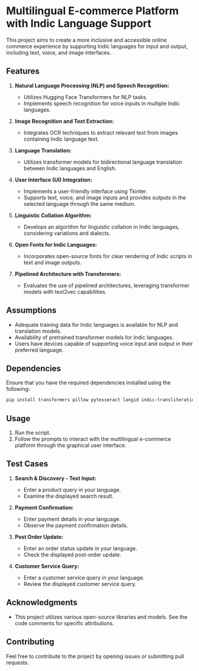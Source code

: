 # Multilingual E-commerce Platform with Indic Language Support

This project aims to create a more inclusive and accessible online commerce experience by supporting Indic languages for input and output, including text, voice, and image interfaces.

## Features

1. **Natural Language Processing (NLP) and Speech Recognition:**
   - Utilizes Hugging Face Transformers for NLP tasks.
   - Implements speech recognition for voice inputs in multiple Indic languages.

2. **Image Recognition and Text Extraction:**
   - Integrates OCR techniques to extract relevant text from images containing Indic language text.

3. **Language Translation:**
   - Utilizes transformer models for bidirectional language translation between Indic languages and English.

4. **User Interface (UI) Integration:**
   - Implements a user-friendly interface using Tkinter.
   - Supports text, voice, and image inputs and provides outputs in the selected language through the same medium.

5. **Linguistic Collation Algorithm:**
   - Develops an algorithm for linguistic collation in Indic languages, considering variations and dialects.

6. **Open Fonts for Indic Languages:**
   - Incorporates open-source fonts for clear rendering of Indic scripts in text and image outputs.

7. **Pipelined Architecture with Transformers:**
   - Evaluates the use of pipelined architectures, leveraging transformer models with text2vec capabilities.

## Assumptions

- Adequate training data for Indic languages is available for NLP and translation models.
- Availability of pretrained transformer models for Indic languages.
- Users have devices capable of supporting voice input and output in their preferred language.

## Dependencies

Ensure that you have the required dependencies installed using the following:

```bash
pip install transformers pillow pytesseract langid indic-transliteration
```

## Usage

1. Run the script.
2. Follow the prompts to interact with the multilingual e-commerce platform through the graphical user interface.

## Test Cases

1. **Search & Discovery - Text Input:**
   - Enter a product query in your language.
   - Examine the displayed search result.

2. **Payment Confirmation:**
   - Enter payment details in your language.
   - Observe the payment confirmation details.

3. **Post Order Update:**
   - Enter an order status update in your language.
   - Check the displayed post-order update.

4. **Customer Service Query:**
   - Enter a customer service query in your language.
   - Review the displayed customer service query.

## Acknowledgments

- This project utilizes various open-source libraries and models. See the code comments for specific attributions.

## Contributing

Feel free to contribute to the project by opening issues or submitting pull requests.


